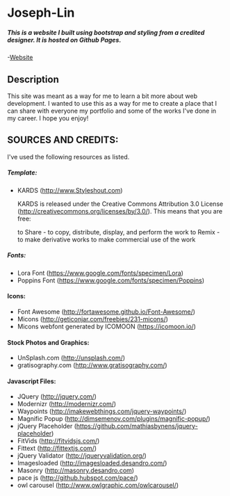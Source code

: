 # Joseph-Lin

##### This is a website I built using bootstrap and styling from a credited designer. It is hosted on Github Pages.

-[Website](https://joseph-l.in)

## Description

This site was meant as a way for me to learn a bit more about web development. I wanted to use this as a way for me to create a place that I can share with everyone my portfolio and some of the works I've done in my career. I hope you enjoy!

## SOURCES AND CREDITS:

I've used the following resources as listed.

##### Template:
- KARDS (http://www.Styleshout.com)
    
    KARDS is released under the Creative Commons Attribution 3.0 License
    (http://creativecommons.org/licenses/by/3.0/). This means that you are free:

    to Share - to copy, distribute, display, and perform the work
    to Remix - to make derivative works
    to make commercial use of the work 

##### Fonts:
 - Lora Font (https://www.google.com/fonts/specimen/Lora)
 - Poppins Font (https://www.google.com/fonts/specimen/Poppins) 

#### Icons:
 - Font Awesome (http://fortawesome.github.io/Font-Awesome/)
 - Micons (http://geticonjar.com/freebies/231-micons/)
 - Micons webfont generated by ICOMOON (https://icomoon.io/)

#### Stock Photos and Graphics:
 - UnSplash.com (http://unsplash.com/)
 - gratisography.com (http://www.gratisography.com/)
 
#### Javascript Files:

 - JQuery (http://jquery.com/)
 - Modernizr (http://modernizr.com/)
 - Waypoints (http://imakewebthings.com/jquery-waypoints/)
 - Magnific Popup (http://dimsemenov.com/plugins/magnific-popup/)
 - jQuery Placeholder (https://github.com/mathiasbynens/jquery-placeholder)
 - FitVids (http://fitvidsjs.com/)
 - Fittext (http://fittextjs.com/)
 - jQuery Validator (http://jqueryvalidation.org/)
 - Imagesloaded (http://imagesloaded.desandro.com/)
 - Masonry (http://masonry.desandro.com)
 - pace js (http://github.hubspot.com/pace/) 
 - owl carousel (http://www.owlgraphic.com/owlcarousel/)
